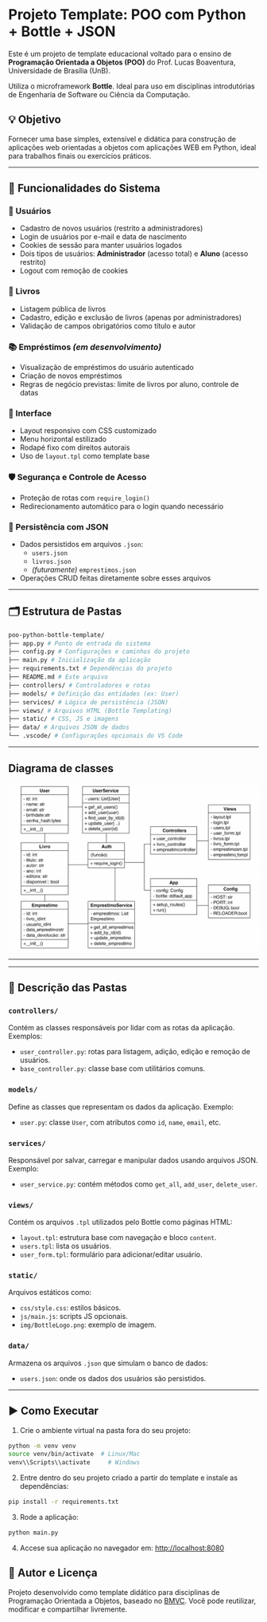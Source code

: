 # Projeto Template: POO com Python + Bottle + JSON

Este é um projeto de template educacional voltado para o ensino de **Programação Orientada a Objetos (POO)** do Prof. Lucas Boaventura, Universidade de Brasília (UnB).

Utiliza o microframework **Bottle**. Ideal para uso em disciplinas introdutórias de Engenharia de Software ou Ciência da Computação.

## 💡 Objetivo

Fornecer uma base simples, extensível e didática para construção de aplicações web orientadas a objetos com aplicações WEB em Python, ideal para trabalhos finais ou exercícios práticos.

---
## 🎯 Funcionalidades do Sistema

### 👤 Usuários
- Cadastro de novos usuários (restrito a administradores)
- Login de usuários por e-mail e data de nascimento
- Cookies de sessão para manter usuários logados
- Dois tipos de usuários: **Administrador** (acesso total) e **Aluno** (acesso restrito)
- Logout com remoção de cookies

### 📖 Livros
- Listagem pública de livros
- Cadastro, edição e exclusão de livros (apenas por administradores)
- Validação de campos obrigatórios como título e autor

### 📚 Empréstimos *(em desenvolvimento)*
- Visualização de empréstimos do usuário autenticado
- Criação de novos empréstimos
- Regras de negócio previstas: limite de livros por aluno, controle de datas

### 🎨 Interface
- Layout responsivo com CSS customizado
- Menu horizontal estilizado
- Rodapé fixo com direitos autorais
- Uso de `layout.tpl` como template base

### 🛡️ Segurança e Controle de Acesso
- Proteção de rotas com `require_login()`
- Redirecionamento automático para o login quando necessário

### 💾 Persistência com JSON
- Dados persistidos em arquivos `.json`:
  - `users.json`
  - `livros.json`
  - *(futuramente)* `emprestimos.json`
- Operações CRUD feitas diretamente sobre esses arquivos 
---

## 🗂 Estrutura de Pastas

```bash
poo-python-bottle-template/
├── app.py # Ponto de entrada do sistema
├── config.py # Configurações e caminhos do projeto
├── main.py # Inicialização da aplicação
├── requirements.txt # Dependências do projeto
├── README.md # Este arquivo
├── controllers/ # Controladores e rotas
├── models/ # Definição das entidades (ex: User)
├── services/ # Lógica de persistência (JSON)
├── views/ # Arquivos HTML (Bottle Templating)
├── static/ # CSS, JS e imagens
├── data/ # Arquivos JSON de dados
└── .vscode/ # Configurações opcionais do VS Code
```
---
## Diagrama de classes

![Diagrama de Classes](diagrama_de_classes.png)

---

---

## 📁 Descrição das Pastas

### `controllers/`
Contém as classes responsáveis por lidar com as rotas da aplicação. Exemplos:
- `user_controller.py`: rotas para listagem, adição, edição e remoção de usuários.
- `base_controller.py`: classe base com utilitários comuns.

### `models/`
Define as classes que representam os dados da aplicação. Exemplo:
- `user.py`: classe `User`, com atributos como `id`, `name`, `email`, etc.

### `services/`
Responsável por salvar, carregar e manipular dados usando arquivos JSON. Exemplo:
- `user_service.py`: contém métodos como `get_all`, `add_user`, `delete_user`.

### `views/`
Contém os arquivos `.tpl` utilizados pelo Bottle como páginas HTML:
- `layout.tpl`: estrutura base com navegação e bloco `content`.
- `users.tpl`: lista os usuários.
- `user_form.tpl`: formulário para adicionar/editar usuário.

### `static/`
Arquivos estáticos como:
- `css/style.css`: estilos básicos.
- `js/main.js`: scripts JS opcionais.
- `img/BottleLogo.png`: exemplo de imagem.

### `data/`
Armazena os arquivos `.json` que simulam o banco de dados:
- `users.json`: onde os dados dos usuários são persistidos.

---

## ▶️ Como Executar

1. Crie o ambiente virtual na pasta fora do seu projeto:
```bash
python -m venv venv
source venv/bin/activate  # Linux/Mac
venv\\Scripts\\activate     # Windows
```

2. Entre dentro do seu projeto criado a partir do template e instale as dependências:
```bash
pip install -r requirements.txt
```

3. Rode a aplicação:
```bash
python main.py
```

4. Accese sua aplicação no navegador em: [http://localhost:8080](http://localhost:8080)

## 🧠 Autor e Licença
Projeto desenvolvido como template didático para disciplinas de Programação Orientada a Objetos, baseado no [BMVC](https://github.com/hgmachine/bmvc_start_from_this).
Você pode reutilizar, modificar e compartilhar livremente.
